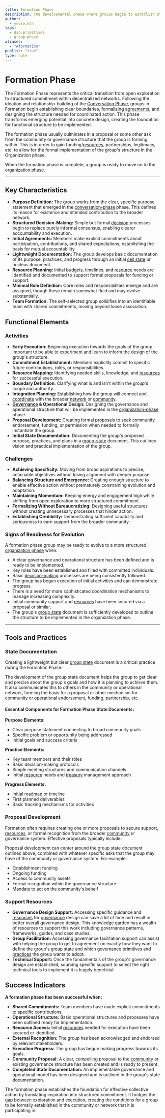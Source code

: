 ```yaml
---
title: Formation Phase
description: The developmental phase where groups begin to establish structure, initial agreements, and concrete initiatives after the exploratory Conversation phase.
author:
  - yeoro.eth
tags:
  - dao-primitives
  - group-phase
aliases:
  - "#formation"
publish: "true"
type: note
---
```



# Formation Phase

The Formation Phase represents the critical transition from open exploration to structured commitment within decentralized networks. Following the ideation and relationship-building of the [Conversation Phase](artifacts/guides/dao-primitives-framework/group-phase/conversation-phase.md), groups in Formation begin establishing clear boundaries, formalizing [agreements](tags/agreements.md), and designing the structure needed for coordinated action. This phase transforms emerging potential into concrete design, creating the foundation for functional structure to be implemented.

The formation phase usually culminates in a proposal or some other ask from the community or governance structure that the group is forming within. This is in order to gain funding/[resources](tags/resources.md), partnerships, legitimacy, etc. to allow for the formal implementation of the group's structure in the Organization phase.

When the formation phase is complete, a group is ready to move on to the [organization phase](artifacts/guides/dao-primitives-framework/group-phase/organization-phase.md).

---

## Key Characteristics

- **Purpose Definition:** The group works from the clear, specific purpose statement that emerged in the [conversation-phase](artifacts/guides/dao-primitives-framework/group-phase/conversation-phase.md) phase. This defines its reason for existence and intended contribution to the broader network.
- **Structured Decision-Making:** Simple but formal [decision](tags/decisions.md) processes begin to replace purely informal consensus, enabling clearer accountability and execution.
- **Initial Agreements:** Members make explicit commitments about participation, contributions, and shared expectations, establishing the basis for mutual accountability.
- **Lightweight Documentation:** The group develops basic documentation of its purpose, practices, and progress through an initial [cell state](artifacts/patterns/cell-state.md) or nucleus document.
- **Resource Planning:** Initial budgets, timelines, and [resource](tags/resources.md) needs are identified and documented to support formal proposals for funding or support.
- **Minimal Role Definition:** Core roles and responsibilities emerge and are assigned, though these remain somewhat fluid and may evolve substantially.
- **Team Formation:** The self-selected group solidifies into an identifiable team with shared commitments, moving beyond loose association.

## Functional Elements

### Activities

- **Early Execution:** Beginning execution towards the goals of the group. Important to be able to experiment and learn to inform the design of the group's structure.
- **Commitment Establishment:** Members explicitly commit to specific future contributions, roles, or responsibilities.
- **Resource Mapping:** Identifying needed skills, knowledge, and [resources](tags/resources.md) for successful execution.
- **Boundary Definition:** Clarifying what is and isn't within the group's scope and authority.
- **Integration Planning:** Establishing how the group will connect and [coordinate](tags/coordination.md) with the broader [network](tags/networks.md) or [community](tags/community.md).
- **[Governance](tags/governance.md) & Operational Design:** Designing the governance and operational structure that will be implemented in the [organization-phase](artifacts/guides/dao-primitives-framework/group-phase/organization-phase.md) phase.
- **Proposal Development:** Creating formal proposals to seek [community](tags/community.md) endorsement, funding, or permission when needed to formally instantiate the group.
- **Initial State Documentation:** Documenting the group's proposed purpose, practices, and plans in a [group-state](artifacts/guides/dao-primitives-framework/group-state.md) document. This outlines vision and practical implementation of the group.

### Challenges

- **Achieving Specificity:** Moving from broad aspirations to precise, actionable objectives without losing alignment with deeper purpose.
- **Balancing Structure and Emergence:** Creating enough structure to enable effective action without prematurely constraining evolution and adaptation.
- **Maintaining Momentum:** Keeping energy and engagement high while shifting from open exploration to more structured commitment.
- **Formalizing Without Bureaucratizing:** Designing useful structures without creating unnecessary processes that hinder action.
- **Establishing Credibility:** Demonstrating sufficient capability and seriousness to earn support from the broader community.

### Signs of Readiness for Evolution

A formation phase group may be ready to evolve to a more structured [organization phase](artifacts/guides/dao-primitives-framework/group-phase/organization-phase.md) when:

- A clear governance and operational structure has been defined and is ready to be implemented.
- Key roles have been established and filled with committed individuals.
- Basic [decision-making](tags/decisions.md) processes are being consistently followed.
- The group has begun execution of initial activities and can demonstrate progress.
- There is a need for more sophisticated coordination mechanisms to manage increasing complexity.
- Initial community support and [resources](tags/resources.md) have been secured via a proposal or similar.
- The group's [group state](artifacts/guides/dao-primitives-framework/group-state.md) document is sufficiently developed to outline the structure to be implemented in the organization phase.

---

## Tools and Practices

### State Documentation

Creating a lightweight but clear [group state](artifacts/guides/dao-primitives-framework/group-state.md) document is a critical practice during the Formation Phase.

The development of the group state document helps the group to get clear and precise about the group's goals and how it is planning to achieve them. It also communicates this to others in the community or operational network, forming the basis for a proposal or other mechanism for community or operational endorsement, funding, partnership, etc.

#### Essential Components for Formation Phase State Documents:

**Purpose Elements:**

- Clear purpose statement connecting to broad community goals
- Specific problem or opportunity being addressed
- Initial goals and success criteria

**Practice Elements:**

- Key team members and their roles
- Basic decision-making protocols
- Simple meeting structures and communication channels
- Initial [resource](tags/resources.md) needs and [treasury](tags/treasury.md) management approach

**Progress Elements:**

- Initial roadmap or timeline
- First planned deliverables
- Basic tracking mechanisms for activities

### Proposal Development

Formation often requires creating one or more proposals to secure support, [resources](tags/resources.md), or formal recognition from the broader [community](tags/community.md) or governance system. Effective proposals typically include:

Proposal development can center around the group state document outlined above, combined with whatever specific asks that the group may have of the community or governance system. For example:

- Establishment funding
- Ongoing funding
- Access to community assets
- Formal recognition within the governance structure
- Mandate to act on the community's behalf

### Support Resources

- **Governance Design Support:** Accessing specific guidance and [resources](tags/resources.md) for [governance](tags/governance.md) design can save a lot of time and result in better overall governance design. This knowledge garden has a wealth of resources to support this work including governance patterns, frameworks, guides, and case studies.
- **Group Facilitation:** Accessing governance facilitation support can assist with helping the group to get to agreement on exactly how they want to define the group's [group state](artifacts/guides/dao-primitives-framework/group-state.md) and which [governance](tags/governance.md) [primitives](tags/primitives.md) and [practices](tags/practices.md) the group wants to adopt.
- **Technical Support:** Once the fundamentals of the group's governance design are established, sourcing specific support to select the right technical tools to implement it is hugely beneficial.

## Success Indicators

**A formation phase has been successful when:**

- **Shared Commitments:** Team members have made explicit commitments to specific contributions.
- **Operational Structure:** Basic operational structures and processes have been outlined ready for implementation.
- **Resource Access:** Initial [resources](tags/resources.md) needed for execution have been secured or identified.
- **External Recognition:** The group has been acknowledged and endorsed by relevant stakeholders.
- **Execution Progress:** The group has begun making progress towards its goals.
- **Community Proposal:** A clear, compelling proposal to the [community](tags/community.md) or existing governance structure has been created and is ready to present.
- **Completed State Documentation:** An implementable governance and operational model has been designed and is outlined in the group's state documentation.

The formation phase establishes the foundation for effective collective action by translating inspiration into structured commitment. It bridges the gap between exploration and execution, creating the conditions for a group to be formally established in the community or network that it is participating in.

